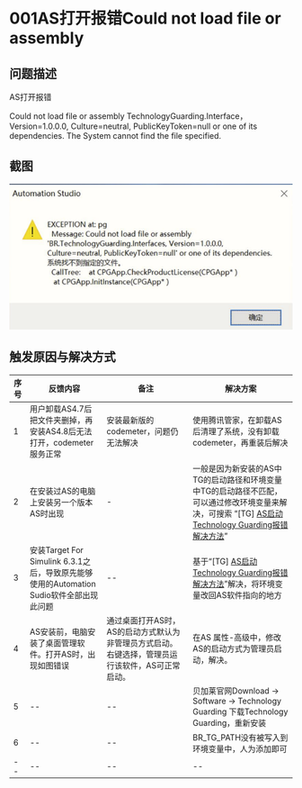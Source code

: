 # 001AS打开报错Could not load file or assembly 
## 问题描述
AS打开报错

Could not load file or assembly 
TechnologyGuarding.Interface， Version=1.0.0.0, Culture=neutral, PublicKeyToken=null or one of its dependencies.
The System cannot find the file specified.

## 截图
![Img](./FILES/001AS打开报错Could%20not%20load%20file%20or%20assembly%20.md/img-20220713151104.png)

## 触发原因与解决方式
| 序号 | 反馈内容 | 备注 | 解决方案 |
| -- | -- | -- | -- |
| 1 | 用户卸载AS4.7后把文件夹删掉，再安装AS4.8后无法打开，codemeter服务正常 | 安装最新版的codemeter，问题仍无法解决 | 使用腾讯管家，在卸载AS后清理了系统，没有卸载codemeter，再重装后解决 |
| 2 | 在安装过AS的电脑上安装另一个版本AS时出现 | - | 一般是因为新安装的AS中TG的启动路径和环境变量中TG的启动路径不匹配，可以通过修改环境变量来解决，可搜索 “[TG] [AS启动Technology Guarding报错解决方法](https://gitee.com/yzydeer/BuR-FAQ/raw/master/B01_%E6%8A%80%E6%9C%AF_AutomationStudio/FILES/032AS%E5%90%AF%E5%8A%A8Technology%20Guarding%E6%8A%A5%E9%94%99%E8%A7%A3%E5%86%B3%E6%96%B9%E6%B3%95.md/AS%E5%90%AF%E5%8A%A8Technology%20Guarding%E6%8A%A5%E9%94%99%E8%A7%A3%E5%86%B3%E6%96%B9%E6%B3%95.pdf)” |
| 3 | 安装Target For Simulink 6.3.1之后，导致原先能够使用的Automation Sudio软件全部出现此问题 | -- | 基于“[TG] [AS启动Technology Guarding报错解决方法](https://gitee.com/yzydeer/BuR-FAQ/raw/master/B01_%E6%8A%80%E6%9C%AF_AutomationStudio/FILES/032AS%E5%90%AF%E5%8A%A8Technology%20Guarding%E6%8A%A5%E9%94%99%E8%A7%A3%E5%86%B3%E6%96%B9%E6%B3%95.md/AS%E5%90%AF%E5%8A%A8Technology%20Guarding%E6%8A%A5%E9%94%99%E8%A7%A3%E5%86%B3%E6%96%B9%E6%B3%95.pdf)”解决，将环境变量改回AS软件指向的地方 |
| 4 | AS安装前，电脑安装了桌面管理软件。打开AS时，出现如图错误 | 通过桌面打开AS时，AS的启动方式默认为非管理员方式启动。右键选择，管理员运行该软件，AS可正常启动。 | 在AS 属性-高级中，修改AS的启动方式为管理员启动，解决。 |
| 5 | -- | -- | 贝加莱官网Download -> Software -> Technology Guarding 下载Technology Guarding，重新安装 | 
| 6 | -- | -- | BR_TG_PATH没有被写入到环境变量中，人为添加即可 | 
| -- | -- | -- | -- | 